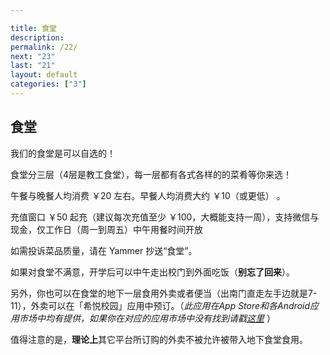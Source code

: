 ```yaml
---

title: 食堂
description:
permalink: /22/
next: "23"
last: "21"
layout: default
categories: ["3"]
---
```


<script>
  document.addEventListener('DOMContentLoaded',function(){
    if (typeof(Storage) !== "undefined")
    {
      localStorage.setItem("step", "/22/");
    }
  });
</script>

## 食堂

我们的食堂是可以自选的！

食堂分三层（4层是教工食堂），每一层都有各式各样的的菜肴等你来选！

午餐与晚餐人均消费 ￥20 左右。早餐人均消费大约 ￥10（或更低） 。

<!-- 然而性价比并不怎么好，味道请自行评判 -->

充值窗口 ￥50 起充（建议每次充值至少 ￥100，大概能支持一周），支持微信与现金，仅工作日（周一到周五）中午用餐时间开放

如需投诉菜品质量，请在 Yammer 抄送“食堂”。

如果对食堂不满意，开学后可以中午走出校门到外面吃饭（**别忘了回来**）。

另外，你也可以在食堂的地下一层食用外卖或者便当（出南门直走左手边就是7-11），外卖可以在「希悦校园」应用中预订。（*此应用在App Store和各Android应用市场中均有提供，如果你在对应的应用市场中没有找到请戳[这里](https://appgallery1.huawei.com/#/app/C101206963)* ）

值得注意的是，**理论上**其它平台所订购的外卖不被允许被带入地下食堂食用。
